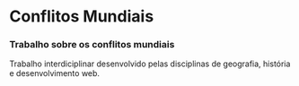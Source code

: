# Conflitos Mundiais

### Trabalho sobre os conflitos mundiais

Trabalho interdiciplinar desenvolvido pelas disciplinas de geografia, história e desenvolvimento web.

